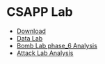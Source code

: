 # CSAPP Lab

- [Download](https://csapp.cs.cmu.edu/3e/labs.html)
- [Data Lab](./datalab-handout/bits.c)
- [Bomb Lab phase_6 Analysis](./bomb/solve.md)
- [Attack Lab Analysis](./attack-lab/solve.md)
